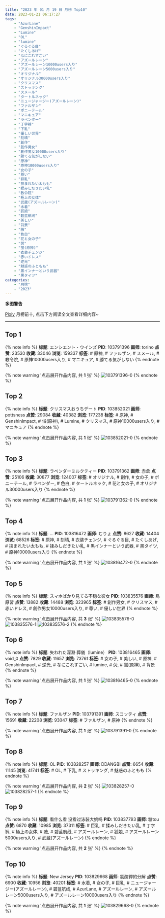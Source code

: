 ```yaml
---
title: "2023 年 01 月 19 日 月榜 Top10"
date: 2023-01-21 06:17:27
tags:
    - "AzurLane"
    - "GenshinImpact"
    - "Lumine"
    - "OL"
    - "lumine"
    - "ぐるぐる目"
    - "たくしあげ"
    - "なにこれすごい"
    - "アズールレーン"
    - "アズールレーン10000users入り"
    - "アズールレーン5000users入り"
    - "オリジナル"
    - "オリジナル30000users入り"
    - "クリスマス"
    - "ストッキング"
    - "スメール"
    - "タートルネック"
    - "ニュージャージー(アズールレーン)"
    - "ファルザン"
    - "ポニーテール"
    - "マニキュア"
    - "ラベンダー"
    - "丁字裤"
    - "下乳"
    - "優しい世界"
    - "刻晴"
    - "創作"
    - "創作男女"
    - "創作男女10000users入り"
    - "勝てる気がしない"
    - "原神"
    - "原神10000users入り"
    - "女の子"
    - "尊い"
    - "巨乳"
    - "挟まれたい太もも"
    - "揉みしだきたい乳"
    - "教令院"
    - "極上の女体"
    - "武蔵(アズールレーン)"
    - "水着"
    - "狐娘"
    - "碧蓝航线"
    - "美しい"
    - "背景"
    - "腋"
    - "色白"
    - "花と女の子"
    - "荧"
    - "蛍(原神)"
    - "衣装チェンジ"
    - "赤いドレス"
    - "逆光"
    - "魅惑のふともも"
    - "黒インナーという武器"
    - "黒タイツ"
categories:
    - "月榜"
    - "2023"
---
```


<i class="fa fa-triangle-exclamation"></i>**多图警告**<i class="fa fa-triangle-exclamation"></i>

[Pixiv](https://www.pixiv.net/) 月榜前十, 点击下方阅读全文查看详细内容~

<!-- more -->

---

## Top 1

{% note info %}
**标题**: エンシエント・ウインズ
**PID**: 103791396 **画师**: torino
**点赞**: 23530 **收藏**: 33046 **浏览**: 159337
**标签**: # 原神, # ファルザン, # スメール, # 教令院, # 原神10000users入り, # マニキュア, # 勝てる気がしない
{% endnote %}

{% note warning '点击展开作品内容, 共 **1** 张' %}
![103791396-0](https://i.pixiv.re/img-original/img/2022/12/22/00/00/21/103791396_p0.jpg)
{% endnote %}

## Top 2

{% note info %}
**标题**: クリスマスおうちデート
**PID**: 103852021 **画师**: pottsness
**点赞**: 29084 **收藏**: 40382 **浏览**: 177238
**标签**: # 原神, # GenshinImpact, # 蛍(原神), # Lumine, # クリスマス, # 原神10000users入り, # マニキュア
{% endnote %}

{% note warning '点击展开作品内容, 共 **1** 张' %}
![103852021-0](https://i.pixiv.re/img-original/img/2022/12/24/09/00/01/103852021_p0.jpg)
{% endnote %}

## Top 3

{% note info %}
**标题**: ラベンダーミルクティー
**PID**: 103791362 **画师**: 赤倉
**点赞**: 25106 **收藏**: 30877 **浏览**: 124007
**标签**: # オリジナル, # 創作, # 女の子, # ポニーテール, # ラベンダー, # 色白, # タートルネック, # 花と女の子, # オリジナル30000users入り
{% endnote %}

{% note warning '点击展开作品内容, 共 **1** 张' %}
![103791362-0](https://i.pixiv.re/img-original/img/2022/12/22/00/00/13/103791362_p0.png)
{% endnote %}

## Top 4

{% note info %}
**标题**: …
**PID**: 103816472 **画师**: むりょ
**点赞**: 8627 **收藏**: 14404 **浏览**: 68526
**标签**: # 原神, # 刻晴, # 衣装チェンジ, # ぐるぐる目, # たくしあげ, # 挟まれたい太もも, # 揉みしだきたい乳, # 黒インナーという武器, # 黒タイツ, # 原神10000users入り
{% endnote %}

{% note warning '点击展开作品内容, 共 **1** 张' %}
![103816472-0](https://i.pixiv.re/img-original/img/2022/12/23/00/00/13/103816472_p0.png)
{% endnote %}

## Top 5

{% note info %}
**标题**: スマホばかり見てる不穏な彼女
**PID**: 103835576 **画师**: 鳥原習
**点赞**: 13882 **收藏**: 14488 **浏览**: 323965
**标签**: # 創作男女, # クリスマス, # 赤いドレス, # 創作男女10000users入り, # 尊い, # 優しい世界
{% endnote %}

{% note warning '点击展开作品内容, 共 **3** 张' %}
![103835576-0](https://i.pixiv.re/img-original/img/2022/12/23/20/18/37/103835576_p0.jpg)
![103835576-1](https://i.pixiv.re/img-original/img/2022/12/23/20/18/37/103835576_p1.jpg)
![103835576-2](https://i.pixiv.re/img-original/img/2022/12/23/20/18/37/103835576_p2.jpg)
{% endnote %}

## Top 6

{% note info %}
**标题**: 失われた深淵·葬儀（lumine）
**PID**: 103816465 **画师**: void_0
**点赞**: 7829 **收藏**: 11657 **浏览**: 73761
**标签**: # 女の子, # 美しい, # 原神, # GenshinImpact, # 逆光, # なにこれすごい, # lumine, # 荧, # 蛍(原神), # 背景
{% endnote %}

{% note warning '点击展开作品内容, 共 **1** 张' %}
![103816465-0](https://i.pixiv.re/img-original/img/2022/12/23/00/00/12/103816465_p0.jpg)
{% endnote %}

## Top 7

{% note info %}
**标题**: ファルザン
**PID**: 103791391 **画师**: スコッティ
**点赞**: 15691 **收藏**: 22208 **浏览**: 93047
**标签**: # ファルザン, # 原神
{% endnote %}

{% note warning '点击展开作品内容, 共 **1** 张' %}
![103791391-0](https://i.pixiv.re/img-original/img/2022/12/22/00/00/20/103791391_p0.jpg)
{% endnote %}

## Top 8

{% note info %}
**标题**: OL
**PID**: 103828257 **画师**: DDANGBI
**点赞**: 6654 **收藏**: 11145 **浏览**: 41741
**标签**: # OL, # 下乳, # ストッキング, # 魅惑のふともも
{% endnote %}

{% note warning '点击展开作品内容, 共 **2** 张' %}
![103828257-0](https://i.pixiv.re/img-original/img/2022/12/23/14/06/37/103828257_p0.png)
![103828257-1](https://i.pixiv.re/img-original/img/2022/12/23/14/06/37/103828257_p1.png)
{% endnote %}

## Top 9

{% note info %}
**标题**: 看什么看  没看过泳装大奶吗
**PID**: 103837793 **画师**: 糖tou
**点赞**: 6870 **收藏**: 10985 **浏览**: 37311
**标签**: # 巨乳, # 揉みしだきたい乳, # 丁字裤, # 極上の女体, # 腋, # 碧蓝航线, # アズールレーン, # 狐娘, # アズールレーン5000users入り, # 武蔵(アズールレーン)
{% endnote %}

{% note warning '点击展开作品内容, 共 **2** 张' %}
{% endnote %}

## Top 10

{% note info %}
**标题**: New Jersey
**PID**: 103829668 **画师**: 氯酸钾的分解
**点赞**: 6900 **收藏**: 10956 **浏览**: 40201
**标签**: # 水着, # 女の子, # 巨乳, # ニュージャージー(アズールレーン), # 碧蓝航线, # AzurLane, # アズールレーン, # アズールレーン5000users入り, # アズールレーン10000users入り
{% endnote %}

{% note warning '点击展开作品内容, 共 **1** 张' %}
![103829668-0](https://i.pixiv.re/img-original/img/2022/12/23/15/48/22/103829668_p0.jpg)
{% endnote %}
